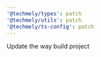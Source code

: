 ```yaml
---
'@techmely/types': patch
'@techmely/utils': patch
'@techmely/ts-config': patch
---
```


Update the way build project
